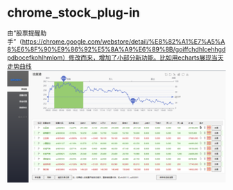 # chrome_stock_plug-in
由“股票提醒助手”（https://chrome.google.com/webstore/detail/%E8%82%A1%E7%A5%A8%E6%8F%90%E9%86%92%E5%8A%A9%E6%89%8B/goiffchdhlcehhgdpdbocefkohlhmlom）修改而来，增加了小部分新功能。比如用echarts展现当天走势曲线
![Image text](https://github.com/walkingsky/chrome_stock_plug-in/blob/master/images/readme.png)
